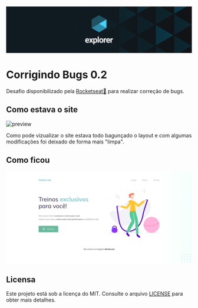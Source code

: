 ![preview](.github/bg-explorer.png)

# Corrigindo Bugs 0.2

Desafio disponibilizado pela [Rocketseat🚀](https://www.rocketseat.com.br/) para realizar correção de bugs.

## Como estava o site

![preview](https://efficient-sloth-d85.notion.site/image/https%3A%2F%2Fs3-us-west-2.amazonaws.com%2Fsecure.notion-static.com%2Fb447a15f-34cc-4490-9188-8e640f02e3c4%2FUntitled.png?table=block&id=6733d759-a003-4cf2-80e0-909a15bc8a21&spaceId=08f749ff-d06d-49a8-a488-9846e081b224&width=2000&userId=&cache=v2)

Como pode vizualizar o site estava todo bagunçado o layout e com algumas modificações foi deixado de forma mais "limpa".

## Como ficou

![preview](.github/projeto.PNG)

## Licensa

Este projeto está sob a licença do MIT. Consulte o arquivo [LICENSE](LICENSE) para obter mais detalhes.